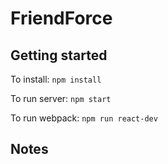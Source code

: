 # FriendForce #

 
## Getting started ##
To install: `npm install`

To run server: `npm start`

To run webpack: `npm run react-dev`

## Notes ##


